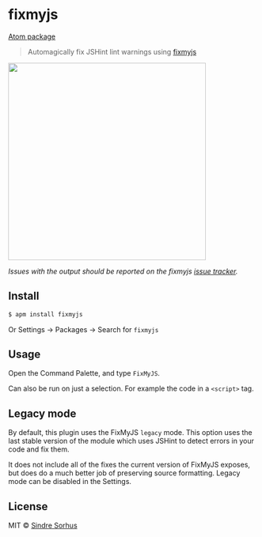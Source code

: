 # fixmyjs

[Atom package](https://atom.io/packages/fixmyjs)

> Automagically fix JSHint lint warnings using [fixmyjs](https://github.com/jshint/fixmyjs)

<img src="https://cloud.githubusercontent.com/assets/170270/4474662/ceab387a-4962-11e4-99ab-17dd5c44847c.gif" width="399">

*Issues with the output should be reported on the fixmyjs [issue tracker](https://github.com/jshint/fixmyjs/issues).*


## Install

```sh
$ apm install fixmyjs
```

Or Settings → Packages → Search for `fixmyjs`


## Usage

Open the Command Palette, and type `FixMyJS`.

Can also be run on just a selection. For example the code in a `<script>` tag.


## Legacy mode

By default, this plugin uses the FixMyJS `legacy` mode. This option uses the last stable version of the module which uses JSHint to detect errors in your code and fix them.

It does not include all of the fixes the current version of FixMyJS exposes, but does do a much better job of preserving source formatting. Legacy mode can be disabled in the Settings.


## License

MIT © [Sindre Sorhus](http://sindresorhus.com)
